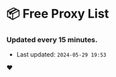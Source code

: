 # :package: Free Proxy List
### Updated every 15 minutes.

- Last updated: `2024-05-29 19:53`

:heart:
